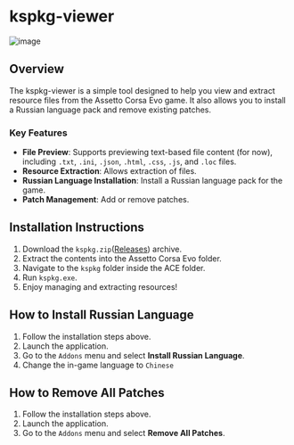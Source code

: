 # kspkg-viewer
![image](https://github.com/user-attachments/assets/b6612031-c5bc-4abe-8118-980587284afa)

## Overview
The kspkg-viewer is a simple tool designed to help you view and extract resource files from the Assetto Corsa Evo game. It also allows you to install a Russian language pack and remove existing patches.

### Key Features
- **File Preview**: Supports previewing text-based file content (for now), including `.txt`, `.ini`, `.json`, `.html`, `.css`, `.js`, and `.loc` files.
- **Resource Extraction**: Allows extraction of files.
- **Russian Language Installation**: Install a Russian language pack for the game.
- **Patch Management**: Add or remove patches.

## Installation Instructions
1. Download the `kspkg.zip`([Releases](https://github.com/sa413x/kspkg-viewer/releases/)) archive.
2. Extract the contents into the Assetto Corsa Evo folder.
3. Navigate to the `kspkg` folder inside the ACE folder.
4. Run `kspkg.exe`.
5. Enjoy managing and extracting resources!

## How to Install Russian Language
1. Follow the installation steps above.
2. Launch the application.
3. Go to the `Addons` menu and select **Install Russian Language**.
4. Change the in-game language to `Chinese`

## How to Remove All Patches
1. Follow the installation steps above.
2. Launch the application.
3. Go to the `Addons` menu and select **Remove All Patches**.
